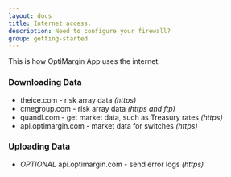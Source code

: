 ```yaml
---
layout: docs
title: Internet access.
description: Need to configure your firewall?
group: getting-started
---
```


This is how OptiMargin App uses the internet.

### Downloading Data
- theice.com - risk array data *(https)*
- cmegroup.com - risk array data *(https and ftp)*
- quandl.com - get market data, such as Treasury rates *(https)*
- api.optimargin.com - market data for switches *(https)*

### Uploading Data
- *OPTIONAL* api.optimargin.com - send error logs *(https)*